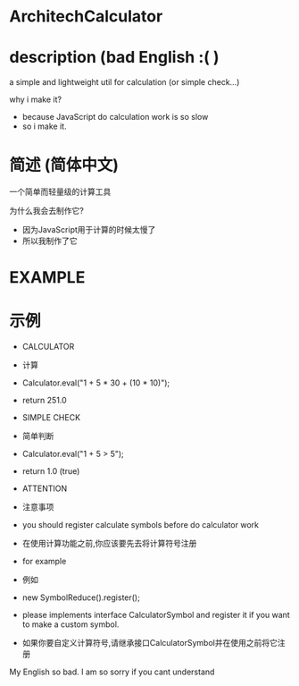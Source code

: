 # ArchitechCalculator
# description (bad English :( )
a simple and lightweight util for calculation (or simple check...)

why i make it?
- because JavaScript do calculation work is so slow
- so i make it.

# 简述 (简体中文)
一个简单而轻量级的计算工具

为什么我会去制作它?
- 因为JavaScript用于计算的时候太慢了
- 所以我制作了它

# EXAMPLE
# 示例

- CALCULATOR
- 计算
- Calculator.eval("1 + 5 * 30 + (10 * 10)");
- return 251.0

- SIMPLE CHECK
- 简单判断
- Calculator.eval("1 + 5 > 5");
- return 1.0 (true)

- ATTENTION
- 注意事项
-   you should register calculate symbols before do calculator work
-   在使用计算功能之前,你应该要先去将计算符号注册

-  for example 
-  例如 
-  new SymbolReduce().register();

-  please implements interface CalculatorSymbol and register it if you want to make a custom symbol.
-  如果你要自定义计算符号,请继承接口CalculatorSymbol并在使用之前将它注册

My English so bad.
I am so sorry if you cant understand
